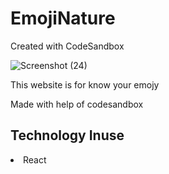 # EmojiNature
Created with CodeSandbox


![Screenshot (24)](https://user-images.githubusercontent.com/85553942/205508864-4239f653-7bc8-49e0-818e-e68aac9622c9.png)

This website is for know your emojy

Made with help of codesandbox 

## Technology Inuse
<li> React
